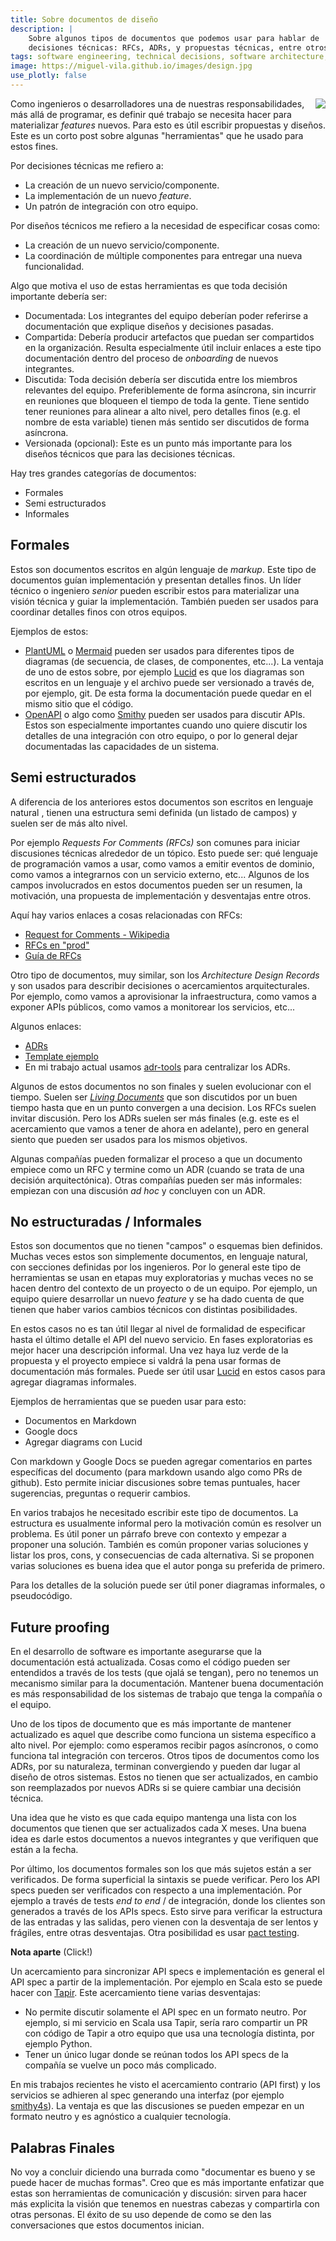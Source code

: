 ```yaml
---
title: Sobre documentos de diseño
description: |
    Sobre algunos tipos de documentos que podemos usar para hablar de
    decisiones técnicas: RFCs, ADRs, y propuestas técnicas, entre otros.
tags: software engineering, technical decisions, software architecture, systems design
image: https://miguel-vila.github.io/images/design.jpg
use_plotly: false
---
```


<p class="image__article">
<img src="/images/design.jpg" class="article-photo" style="float: right">
</p>

Como ingenieros o desarrolladores una de nuestras responsabilidades, más allá de
programar, es definir qué trabajo se necesita hacer para materializar _features_
nuevos. Para esto es útil escribir propuestas y diseños. Este es un corto post
sobre algunas "herramientas" que he usado para estos fines.

Por decisiones técnicas me refiero a:

* La creación de un nuevo servicio/componente.
* La implementación de un nuevo _feature_.
* Un patrón de integración con otro equipo.

Por diseños técnicos me refiero a la necesidad de especificar cosas como:

* La creación de un nuevo servicio/componente.
* La coordinación de múltiple componentes para entregar una nueva funcionalidad.

Algo que motiva el uso de estas herramientas es que toda decisión importante
debería ser:

* Documentada: Los integrantes del equipo deberían poder referirse a
documentación que explique diseños y decisiones pasadas.
* Compartida: Debería producir artefactos que puedan ser compartidos en la
organización. Resulta especialmente útil incluir enlaces a este tipo
documentación dentro del proceso de _onboarding_ de nuevos integrantes.
* Discutida: Toda decisión debería ser discutida entre los miembros relevantes
del equipo. Preferiblemente de forma asíncrona, sin incurrir en reuniones que
bloqueen el tiempo de toda la gente. Tiene sentido tener reuniones para alinear
a alto nivel, pero detalles finos (e.g. el nombre de esta variable) tienen más
sentido ser discutidos de forma asíncrona.
* Versionada (opcional): Este es un punto más importante para los diseños
técnicos que para las decisiones técnicas.

Hay tres grandes categorías de documentos:

* Formales
* Semi estructurados
* Informales

## Formales

Estos son documentos escritos en algún lenguaje de _markup_. Este tipo de
documentos guían implementación y presentan detalles finos. Un líder técnico o
ingeniero _senior_ pueden escribir estos para materializar una visión técnica
y guiar la implementación. También pueden ser usados para coordinar detalles
finos con otros equipos.

Ejemplos de estos:

* [PlantUML](https://plantuml.com/) o [Mermaid](https://mermaid-js.github.io/)
pueden ser usados para diferentes tipos de diagramas (de secuencia, de clases,
de componentes, etc...). La ventaja de uno de estos sobre, por ejemplo
[Lucid](https://lucid.app/) es que los diagramas son escritos en un lenguaje y
el archivo puede ser versionado a través de, por ejemplo, git. De esta forma la
documentación puede quedar en el mismo sitio que el código.
* [OpenAPI](https://www.openapis.org/) o algo
como [Smithy](https://smithy.io/2.0/index.html) pueden ser usados para discutir
APIs. Estos son especialmente importantes cuando uno quiere discutir los
detalles de una integración con otro equipo, o por lo general dejar documentadas
las capacidades de un sistema.

## Semi estructurados

A diferencia de los anteriores estos documentos son escritos en lenguaje natural
, tienen una estructura semi definida (un listado de campos) y suelen ser de más
alto nivel.

Por ejemplo _Requests For Comments (RFCs)_ son comunes para iniciar discusiones
técnicas alrededor de un tópico. Esto puede ser: qué lenguaje de programación
vamos a usar, como vamos a emitir eventos de dominio, como vamos a integrarnos
con un servicio externo, etc... Algunos de los campos involucrados en estos
documentos pueden ser un resumen, la motivación, una propuesta de implementación
y desventajas entre otros.

Aquí hay varios enlaces a cosas relacionadas con RFCs:

* [Request for Comments - Wikipedia](https://en.wikipedia.org/wiki/Request_for_Comments)
* [RFCs en "prod"](https://buriti.ca/6-lessons-i-learned-while-implementing-technical-rfcs-as-a-management-tool-34687dbf46cb)
* [Guía de RFCs](https://github.com/buritica/mgt/blob/master/es/guia-de-rfcs.md#gu%C3%ADa-de-rfcs)

Otro tipo de documentos, muy similar, son los _Architecture Design Records_ y
son usados para describir decisiones o acercamientos arquitecturales.
Por ejemplo, como vamos a aprovisionar la infraestructura, como vamos a exponer
APIs públicos, como vamos a monitorear los servicios, etc...

Algunos enlaces:

* [ADRs](https://github.com/joelparkerhenderson/architecture_decision_record#architecture-decision-record-adr)
* [Template ejemplo](https://github.com/joelparkerhenderson/architecture-decision-record/blob/main/templates/decision-record-template-by-michael-nygard/index.md)
* En mi trabajo actual usamos [adr-tools](https://github.com/npryce/adr-tools)
para centralizar los ADRs.

Algunos de estos documentos no son finales y suelen evolucionar con el tiempo.
Suelen ser [_Living Documents_](https://en.wikipedia.org/wiki/Living_document)
que son discutidos por un buen tiempo hasta que en un punto convergen a una
decision. Los RFCs suelen invitar discusión. Pero los ADRs suelen ser más finales
(e.g. este es el acercamiento que vamos a tener de ahora en adelante), pero en
general siento que pueden ser usados para los mismos objetivos.

Algunas compañías pueden formalizar el proceso a que un documento empiece como
un RFC y termine como un ADR (cuando se trata de una decisión arquitectónica).
Otras compañías pueden ser más informales: empiezan con una discusión _ad hoc_ y
concluyen con un ADR.

## No estructuradas / Informales

Estos son documentos que no tienen "campos" o esquemas bien definidos. Muchas
veces estos son simplemente documentos, en lenguaje natural, con secciones
definidas por los ingenieros. Por lo general este tipo de herramientas se usan
en etapas muy exploratorias y muchas veces no se hacen dentro del contexto de un
proyecto o de un equipo. Por ejemplo, un equipo quiere desarrollar un nuevo
_feature_ y se ha dado cuenta de que tienen que haber varios cambios técnicos
con distintas posibilidades.

En estos casos no es tan útil llegar al nivel de formalidad de especificar hasta
el último detalle el API del nuevo servicio. En fases exploratorias es mejor
hacer una descripción informal. Una vez haya luz verde de la propuesta y el
proyecto empiece si valdrá la pena usar formas de documentación más formales.
Puede ser útil usar [Lucid](https://lucid.app/) en estos casos para agregar
diagramas informales.

Ejemplos de herramientas que se pueden usar para esto:

* Documentos en Markdown
* Google docs
* Agregar diagrams con Lucid

Con markdown y Google Docs se pueden agregar comentarios en partes específicas
del documento (para markdown usando algo como PRs de github). Esto permite
iniciar discusiones sobre temas puntuales, hacer sugerencias, preguntas o
requerir cambios.

En varios trabajos he necesitado escribir este tipo de documentos. La estructura
es usualmente informal pero la motivación común es resolver un problema. Es útil
poner un párrafo breve con contexto y empezar a proponer una solución. También
es común proponer varias soluciones y listar los pros, cons, y consecuencias de
cada alternativa. Si se proponen varias soluciones es buena idea que el autor
ponga su preferida de primero.

Para los detalles de la solución puede ser útil poner diagramas informales, o
pseudocódigo.

## Future proofing

En el desarrollo de software es importante asegurarse que la documentación está
actualizada. Cosas como el código pueden ser entendidos a través de los tests
(que ojalá se tengan), pero no tenemos un mecanismo similar para la
documentación. Mantener buena documentación es más responsabilidad de los
sistemas de trabajo que tenga la compañía o el equipo.

Uno de los tipos de documento que es más importante de mantener actualizado es
aquel que describe como funciona un sistema específico a alto nivel. Por
ejemplo: como esperamos recibir pagos asíncronos, o como funciona tal integración
con terceros. Otros tipos de documentos como los ADRs, por su naturaleza,
terminan convergiendo y pueden dar lugar al diseño de otros sistemas. Estos no
tienen que ser actualizados, en cambio son reemplazados por nuevos ADRs si se
quiere cambiar una decisión técnica.

Una idea que he visto es que cada equipo mantenga una lista con los documentos
que tienen que ser actualizados cada X meses. Una buena idea es darle estos
documentos a nuevos integrantes y que verifiquen que están a la fecha.

Por último, los documentos formales son los que más sujetos están a ser
verificados. De forma superficial la sintaxis se puede verificar. Pero los API
specs pueden ser verificados con respecto a una implementación.
Por ejemplo a través de tests _end to end_ / de integración, donde los clientes
son generados a través de los APIs specs. Esto sirve para verificar
la estructura de las entradas y las salidas, pero vienen con la desventaja de
ser lentos y frágiles, entre otras desventajas. Otra posibilidad es usar
[pact testing](https://www.infoq.com/presentations/pact/).

<div class="note">
<p class="aside-header"><strong>Nota aparte</strong> <span class="clickable">(Click!)</span></p>

<div class="note-content">

Un acercamiento para sincronizar API specs e implementación es general el API
spec a partir de la implementación. Por ejemplo en Scala esto se puede hacer con
[Tapir](https://tapir.softwaremill.com/en/latest/). Este acercamiento tiene
varias desventajas:

* No permite discutir solamente el API spec en un formato neutro. Por ejemplo,
si mi servicio en Scala usa Tapir, sería raro compartir un PR con código de Tapir
a otro equipo que usa una tecnología distinta, por ejemplo Python.
* Tener un único lugar donde se reúnan todos los API specs de la compañía se
vuelve un poco más complicado.

En mis trabajos recientes he visto el acercamiento contrario (API first) y los
servicios se adhieren al spec generando una interfaz (por ejemplo
[smithy4s](https://disneystreaming.github.io/smithy4s/)). La ventaja es que las
discusiones se pueden empezar en un formato neutro y es agnóstico a cualquier
tecnología.

</div>
</div>

## Palabras Finales

No voy a concluir diciendo una burrada como "documentar es bueno y se puede
hacer de muchas formas". Creo que es más importante enfatizar que estas son
herramientas de comunicación y discusión: sirven para hacer más explicita la
visión que tenemos en nuestras cabezas y compartirla con otras personas. El
éxito de su uso depende de como se den las conversaciones que estos documentos
inician.
